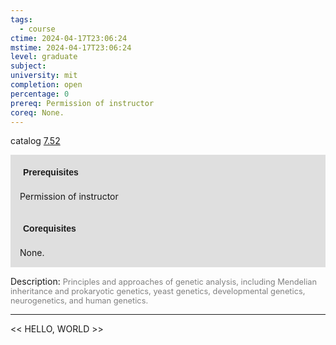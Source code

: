 ```yaml
---
tags:
  - course
ctime: 2024-04-17T23:06:24
mstime: 2024-04-17T23:06:24
level: graduate
subject: 
university: mit
completion: open
percentage: 0
prereq: Permission of instructor
coreq: None.
---
```


catalog [7.52](http://student.mit.edu/catalog/m7a.html#7.52)

<span style="display: block; padding: 15px; background-color: rgb(100, 100, 100, 0.2);"><font id="m_prereq3649_0" style="display: block; font-family: Arial, sans-serif; font-weight: bold; padding: 5px">Prerequisites</font><br><span id="prereq3649_0">Permission of instructor</span></span>
<span style="display: block; padding: 15px; background-color: rgb(100, 100, 100, 0.2);"><font id="m_coreq3649_0" style="display: block; font-family: Arial, sans-serif; font-weight: bold; padding: 5px">Corequisites</font><br><span id="coreq3649_0">None.</span></span>

<font style="">Description:</font>
<font style="color: grey; font-size: 0.8rem;">Principles and approaches of genetic analysis, including Mendelian inheritance and prokaryotic genetics, yeast genetics, developmental genetics, neurogenetics, and human genetics.</font>



---

<< HELLO, WORLD >>
